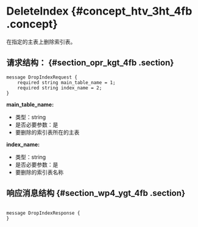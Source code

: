 # DeleteIndex {#concept_htv_3ht_4fb .concept}

在指定的主表上删除索引表。

## 请求结构： {#section_opr_kgt_4fb .section}

```
message DropIndexRequest {
    required string main_table_name = 1;
    required string index_name = 2;
}
```

**main\_table\_name:**

-   类型：string
-   是否必要参数：是
-   要删除的索引表所在的主表

**index\_name:**

-   类型：string
-   是否必要参数：是
-   要删除的索引表名称

## 响应消息结构 {#section_wp4_ygt_4fb .section}

```

message DropIndexResponse {
}
```

